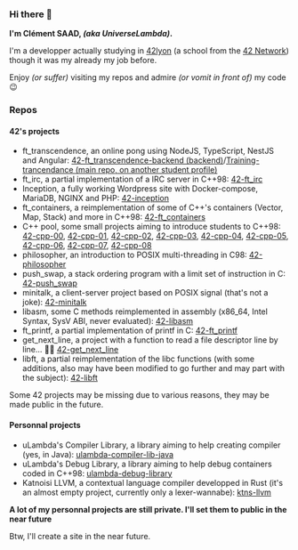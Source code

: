 ### Hi there 👋

**I'm Clément SAAD, *(aka UniverseLambda)*.**

I'm a developper actually studying in [42lyon](https://42lyon.fr/) (a school from the [42 Network](https://42.fr/)) though it was my already my job before.

Enjoy *(or suffer)* visiting my repos and admire *(or vomit in front of)* my code 😉

### Repos 
#### 42's projects
- ft_transcendence, an online pong using NodeJS, TypeScript, NestJS and Angular: [42-ft_transcendence-backend (backend)](https://github.com/UniverseLambda/42-ft_transcendence-backend)/[Training-trancendance (main repo, on another student profile)](https://github.com/sach1095/Training-trancendance)
- ft_irc, a partial implementation of a IRC server in C++98: [42-ft_irc](https://github.com/UniverseLambda/42-ft_irc)
- Inception, a fully working Wordpress site with Docker-compose, MariaDB, NGINX and PHP: [42-inception](https://github.com/UniverseLambda/42-inception)
- ft_containers, a reimplementation of some of C++'s containers (Vector, Map, Stack) and more in C++98: [42-ft_containers](https://github.com/UniverseLambda/42-ft_containers)
- C++ pool, some small projects aiming to introduce students to C++98: [42-cpp-00](https://github.com/UniverseLambda/42-cpp-00), [42-cpp-01](https://github.com/UniverseLambda/42-cpp-01), [42-cpp-02](https://github.com/UniverseLambda/42-cpp-02), [42-cpp-03](https://github.com/UniverseLambda/42-cpp-03), [42-cpp-04](https://github.com/UniverseLambda/42-cpp-04), [42-cpp-05](https://github.com/UniverseLambda/42-cpp-05), [42-cpp-06](https://github.com/UniverseLambda/42-cpp-06), [42-cpp-07](https://github.com/UniverseLambda/42-cpp-07), [42-cpp-08](https://github.com/UniverseLambda/42-cpp-08)
- philosopher, an introduction to POSIX multi-threading in C98: [42-philosopher](https://github.com/UniverseLambda/42-philosopher)
- push_swap, a stack ordering program with a limit set of instruction in C: [42-push_swap](https://github.com/UniverseLambda/42-push_swap)
- minitalk, a client-server project based on POSIX signal (that's not a joke): [42-minitalk](https://github.com/UniverseLambda/42-minitalk)
- libasm, some C methods reimplemented in assembly (x86_64, Intel Syntax, SysV ABI, never evaluated): [42-libasm](https://github.com/UniverseLambda/42-libasm)
- ft_printf, a partial implementation of printf in C: [42-ft_printf](https://github.com/UniverseLambda/42-ft_printf)
- get_next_line, a project with a function to read a file descriptor line by line... 🤷‍♂️ [42-get_next_line](https://github.com/UniverseLambda/42-get_next_line)
- libft, a partial reimplementation of the libc functions (with some additions, also may have been modified to go further and may part with the subject): [42-libft](https://github.com/UniverseLambda/42-libft)

Some 42 projects may be missing due to various reasons, they may be made public in the future.

#### Personnal projects
- uLambda's Compiler Library, a library aiming to help creating compiler (yes, in Java): [ulambda-compiler-lib-java](https://github.com/UniverseLambda/ulambda-compiler-lib-java)
- uLambda's Debug Library, a library aiming to help debug containers coded in C++98: [ulambda-debug-library](https://github.com/UniverseLambda/ulambda-debug-library)
- Katnoisi LLVM, a contextual language compiler developped in Rust (it's an almost empty project, currently only a lexer-wannabe): [ktns-llvm](https://github.com/UniverseLambda/ktns-llvm)

**A lot of my personnal projects are still private. I'll set them to public in the near future**

Btw, I'll create a site in the near future.

<!--
**UniverseLambda/UniverseLambda** is a ✨ _special_ ✨ repository because its `README.md` (this file) appears on your GitHub profile.

Here are some ideas to get you started:

- 🔭 I’m currently working on ...
- 🌱 I’m currently learning ...
- 👯 I’m looking to collaborate on ...
- 🤔 I’m looking for help with ...
- 💬 Ask me about ...
- 📫 How to reach me: ...
- 😄 Pronouns: ...
- ⚡ Fun fact: ...
-->
